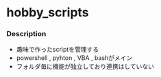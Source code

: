# hobby_scripts

### Description

- 趣味で作ったscriptを管理する
- powershell , pyhton , VBA , bashがメイン
- フォルダ毎に機能が独立しており連携はしていない
